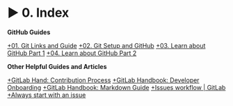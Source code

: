 # ▶️ 0. Index
**GitHub Guides**

[+01. Git Links and  Guide](https://paper.dropbox.com/doc/01.-Git-Links-and-Guide-32z3Wyd9lDiWl58NP24jD) 
[+02. Git Setup and GitHub](https://paper.dropbox.com/doc/02.-Git-Setup-and-GitHub-KPVfIXl6AlFYRO4jcvZsU) 
[+03. Learn about GitHub Part 1](https://paper.dropbox.com/doc/03.-Learn-about-GitHub-Part-1-lLH9dfJjXrqpisI85RtUy) 
[+04. Learn about GitHub Part 2](https://paper.dropbox.com/doc/04.-Learn-about-GitHub-Part-2-3fyXA4VqtLeDUAC1PCZWB) 

**Other Helpful Guides and Articles**

[+GitLab Hand: Contribution Process](https://paper.dropbox.com/doc/GitLab-Hand-Contribution-Process-1szXSmYNtG6nO65NFN6T9) 
[+GitLab Handbook: Developer Onboarding](https://paper.dropbox.com/doc/GitLab-Handbook-Developer-Onboarding-cWBp9nAmAAgDTGKOdiStd) 
[+GitLab Handbook: Markdown Guide](https://paper.dropbox.com/doc/GitLab-Handbook-Markdown-Guide-DZRMP1bNgkQMnpHlfKWDZ) 
[+Issues workflow | GitLab](https://paper.dropbox.com/doc/Issues-workflow-GitLab-nfRSlLGeDIcI2JVXprayC) 
[+Always start with an issue](https://paper.dropbox.com/doc/Always-start-with-an-issue-PiHIQTDgWhhfVJfC1TgKy) 


